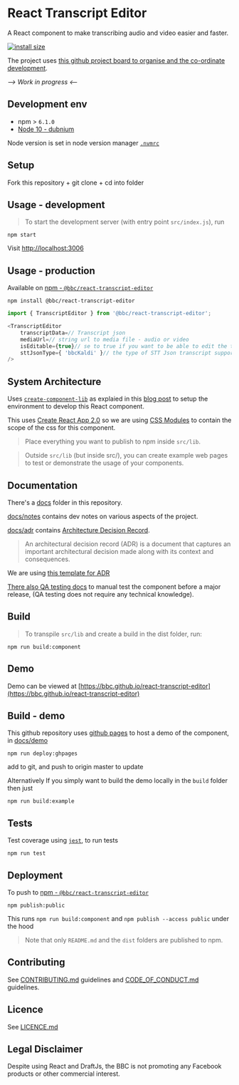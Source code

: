 # React Transcript Editor

<!-- _One liner_ -->
A React component to make transcribing audio and video easier and faster.

[![install size](https://packagephobia.now.sh/badge?p=@bbc/react-transcript-editor)](https://packagephobia.now.sh/result?p=@bbc/react-transcript-editor)

The project uses [this github project board to organise and the co-ordinate development](https://github.com/bbc/react-transcript-editor/projects/1).

_--> Work in progress <--_ 

<!-- _Screenshot of UI - optional_ -->

## Development env

 <!-- _How to run the development environment_ -->

- npm > `6.1.0`
- [Node 10 - dubnium](https://scotch.io/tutorials/whats-new-in-node-10-dubnium)

Node version is set in node version manager [`.nvmrc`](https://github.com/creationix/nvm#nvmrc)

<!-- _Coding style convention ref optional, eg which linter to use_ -->

<!-- _Linting, github pre-push hook - optional_ -->


## Setup

<!-- _stack - optional_ -->
<!-- _How to build and run the code/app_ -->

Fork this repository + git clone + cd into folder 

## Usage - development

<!-- git clone git@github.com:bbc/react-transcript-editor.git -->

> To start the development server (with entry point `src/index.js`), run

```
npm start
```

Visit [http://localhost:3006](http://localhost:3006)


## Usage - production

<!-- npm install react-transcript-editor -->

<!-- exampel usage - require etc.. -->
<!-- https://www.npmjs.com/package/@bbc/react-transcript-editor -->

Available on [npm - `@bbc/react-transcript-editor`](https://www.npmjs.com/package/@bbc/react-transcript-editor)

```
npm install @bbc/react-transcript-editor
```

```js
import { TranscriptEditor } from '@bbc/react-transcript-editor';

<TranscriptEditor
    transcriptData=// Transcript json
    mediaUrl=// string url to media file - audio or video 
    isEditable={true}// se to true if you want to be able to edit the text
    sttJsonType={ 'bbcKaldi' }// the type of STT Json transcript supported.
/>
```

## System Architecture

<!-- _High level overview of system architecture_ -->

Uses [`create-component-lib`](https://www.npmjs.com/package/create-component-lib) as explaied in this [blog post](https://hackernoon.com/creating-a-library-of-react-components-using-create-react-app-without-ejecting-d182df690c6b) to setup the environment to develop this React component.

This uses [Create React App 2.0](https://reactjs.org/blog/2018/10/01/create-react-app-v2.html) so we are using [CSS Modules](https://github.com/css-modules/css-modules) to contain the scope of the css for this component.

> Place everything you want to publish to npm inside `src/lib`. 

> Outside `src/lib` (but inside src/), you can create example web pages to test or demonstrate the usage of your components.

## Documentation 

There's a [docs](./docs) folder in this repository. 

[docs/notes](./docs/notes) contains dev notes on various aspects of the project.

[docs/adr](./docs/adr) contains [Architecture Decision Record](https://github.com/joelparkerhenderson/architecture_decision_record).

> An architectural decision record (ADR) is a document that captures an important architectural decision made along with its context and consequences.

We are using [this template for ADR](https://gist.github.com/iaincollins/92923cc2c309c2751aea6f1b34b31d95)

[There also QA testing docs](./docs/qa/0-README.md) to manual test the component before a major release, (QA testing does not require any technical knowledge).

## Build

<!-- _How to run build_ -->

> To transpile `src/lib` and create a build in the dist folder, run:

```
npm run build:component
```

## Demo 

Demo can be viewed at [https://bbc.github.io/react-transcript-editor](https://bbc.github.io/react-transcript-editor)

<!-- https://github.com/gitname/react-gh-pages 
-->


## Build - demo 

This github repository uses [github pages](https://pages.github.com/) to host a demo of the component, in [docs/demo](./docs/demo)

```
npm run deploy:ghpages
```

add to git, and push to origin master to update

<!-- https://help.github.com/articles/user-organization-and-project-pages/#project-pages-sites -->

Alternatively If you simply want to build the demo locally in the `build` folder then just

```
npm run build:example
```

## Tests

<!-- _How to carry out tests_ -->

Test coverage using [`jest`](https://jestjs.io/), to run tests

 ```
 npm run test
 ```

## Deployment

<!-- _How to deploy the code/app into test/staging/production_ -->

To push to  [npm - `@bbc/react-transcript-editor`](https://www.npmjs.com/package/@bbc/react-transcript-editor)

```
npm publish:public
```

This runs `npm run build:component` and `npm publish --access public` under the hood

> Note that only `README.md` and the `dist` folders are published to npm.


## Contributing 

See [CONTRIBUTING.md](./CONTRIBUTING.md) guidelines and [CODE_OF_CONDUCT.md](./CODE_OF_CONDUCT.md) guidelines.


## Licence

See [LICENCE.md](./LICENCE.md)


## Legal Disclaimer

Despite using React and DraftJs, the BBC is not promoting any Facebook products or other commercial interest.